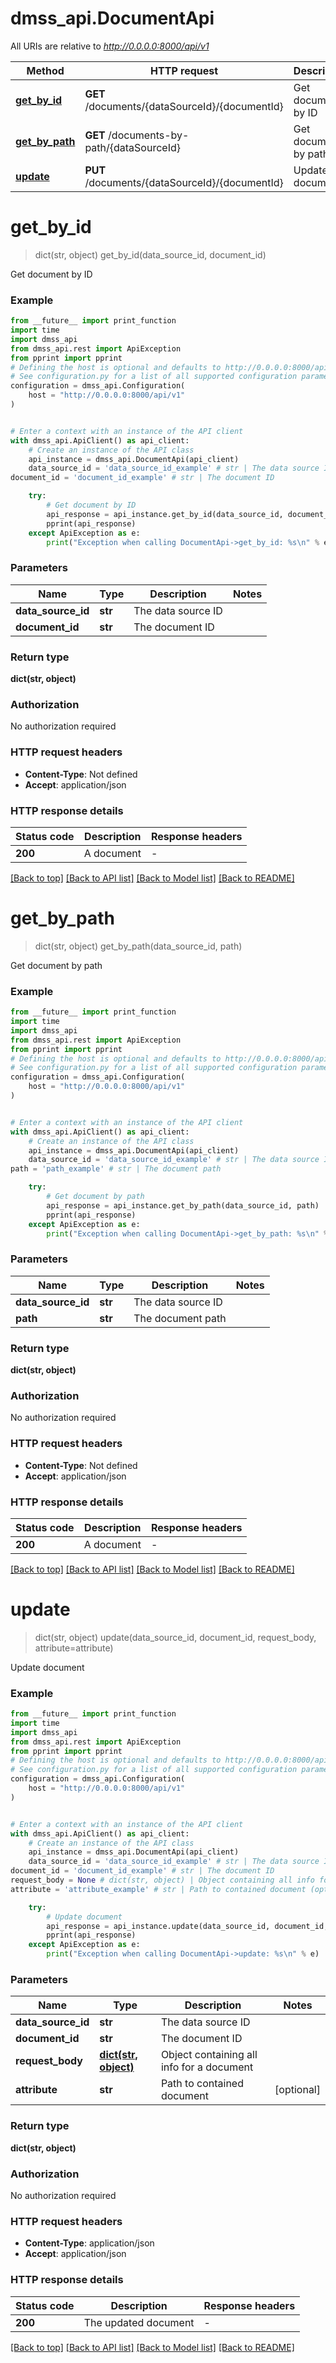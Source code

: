 # dmss_api.DocumentApi

All URIs are relative to *http://0.0.0.0:8000/api/v1*

Method | HTTP request | Description
------------- | ------------- | -------------
[**get_by_id**](DocumentApi.md#get_by_id) | **GET** /documents/{dataSourceId}/{documentId} | Get document by ID
[**get_by_path**](DocumentApi.md#get_by_path) | **GET** /documents-by-path/{dataSourceId} | Get document by path
[**update**](DocumentApi.md#update) | **PUT** /documents/{dataSourceId}/{documentId} | Update document


# **get_by_id**
> dict(str, object) get_by_id(data_source_id, document_id)

Get document by ID

### Example

```python
from __future__ import print_function
import time
import dmss_api
from dmss_api.rest import ApiException
from pprint import pprint
# Defining the host is optional and defaults to http://0.0.0.0:8000/api/v1
# See configuration.py for a list of all supported configuration parameters.
configuration = dmss_api.Configuration(
    host = "http://0.0.0.0:8000/api/v1"
)


# Enter a context with an instance of the API client
with dmss_api.ApiClient() as api_client:
    # Create an instance of the API class
    api_instance = dmss_api.DocumentApi(api_client)
    data_source_id = 'data_source_id_example' # str | The data source ID
document_id = 'document_id_example' # str | The document ID

    try:
        # Get document by ID
        api_response = api_instance.get_by_id(data_source_id, document_id)
        pprint(api_response)
    except ApiException as e:
        print("Exception when calling DocumentApi->get_by_id: %s\n" % e)
```

### Parameters

Name | Type | Description  | Notes
------------- | ------------- | ------------- | -------------
 **data_source_id** | **str**| The data source ID | 
 **document_id** | **str**| The document ID | 

### Return type

**dict(str, object)**

### Authorization

No authorization required

### HTTP request headers

 - **Content-Type**: Not defined
 - **Accept**: application/json

### HTTP response details
| Status code | Description | Response headers |
|-------------|-------------|------------------|
**200** | A document |  -  |

[[Back to top]](#) [[Back to API list]](../README.md#documentation-for-api-endpoints) [[Back to Model list]](../README.md#documentation-for-models) [[Back to README]](../README.md)

# **get_by_path**
> dict(str, object) get_by_path(data_source_id, path)

Get document by path

### Example

```python
from __future__ import print_function
import time
import dmss_api
from dmss_api.rest import ApiException
from pprint import pprint
# Defining the host is optional and defaults to http://0.0.0.0:8000/api/v1
# See configuration.py for a list of all supported configuration parameters.
configuration = dmss_api.Configuration(
    host = "http://0.0.0.0:8000/api/v1"
)


# Enter a context with an instance of the API client
with dmss_api.ApiClient() as api_client:
    # Create an instance of the API class
    api_instance = dmss_api.DocumentApi(api_client)
    data_source_id = 'data_source_id_example' # str | The data source ID
path = 'path_example' # str | The document path

    try:
        # Get document by path
        api_response = api_instance.get_by_path(data_source_id, path)
        pprint(api_response)
    except ApiException as e:
        print("Exception when calling DocumentApi->get_by_path: %s\n" % e)
```

### Parameters

Name | Type | Description  | Notes
------------- | ------------- | ------------- | -------------
 **data_source_id** | **str**| The data source ID | 
 **path** | **str**| The document path | 

### Return type

**dict(str, object)**

### Authorization

No authorization required

### HTTP request headers

 - **Content-Type**: Not defined
 - **Accept**: application/json

### HTTP response details
| Status code | Description | Response headers |
|-------------|-------------|------------------|
**200** | A document |  -  |

[[Back to top]](#) [[Back to API list]](../README.md#documentation-for-api-endpoints) [[Back to Model list]](../README.md#documentation-for-models) [[Back to README]](../README.md)

# **update**
> dict(str, object) update(data_source_id, document_id, request_body, attribute=attribute)

Update document

### Example

```python
from __future__ import print_function
import time
import dmss_api
from dmss_api.rest import ApiException
from pprint import pprint
# Defining the host is optional and defaults to http://0.0.0.0:8000/api/v1
# See configuration.py for a list of all supported configuration parameters.
configuration = dmss_api.Configuration(
    host = "http://0.0.0.0:8000/api/v1"
)


# Enter a context with an instance of the API client
with dmss_api.ApiClient() as api_client:
    # Create an instance of the API class
    api_instance = dmss_api.DocumentApi(api_client)
    data_source_id = 'data_source_id_example' # str | The data source ID
document_id = 'document_id_example' # str | The document ID
request_body = None # dict(str, object) | Object containing all info for a document
attribute = 'attribute_example' # str | Path to contained document (optional)

    try:
        # Update document
        api_response = api_instance.update(data_source_id, document_id, request_body, attribute=attribute)
        pprint(api_response)
    except ApiException as e:
        print("Exception when calling DocumentApi->update: %s\n" % e)
```

### Parameters

Name | Type | Description  | Notes
------------- | ------------- | ------------- | -------------
 **data_source_id** | **str**| The data source ID | 
 **document_id** | **str**| The document ID | 
 **request_body** | [**dict(str, object)**](object.md)| Object containing all info for a document | 
 **attribute** | **str**| Path to contained document | [optional] 

### Return type

**dict(str, object)**

### Authorization

No authorization required

### HTTP request headers

 - **Content-Type**: application/json
 - **Accept**: application/json

### HTTP response details
| Status code | Description | Response headers |
|-------------|-------------|------------------|
**200** | The updated document |  -  |

[[Back to top]](#) [[Back to API list]](../README.md#documentation-for-api-endpoints) [[Back to Model list]](../README.md#documentation-for-models) [[Back to README]](../README.md)


